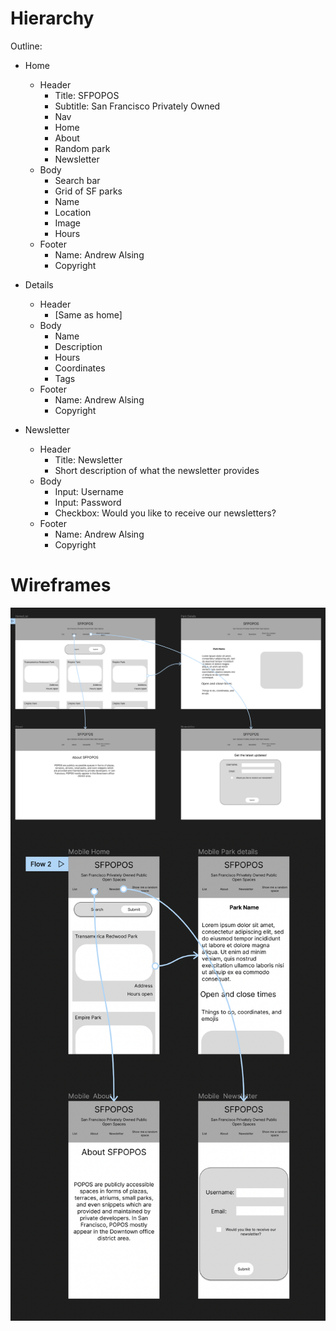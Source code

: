 # Hierarchy

Outline:
- Home
    - Header
        - Title: SFPOPOS
        - Subtitle: San Francisco Privately Owned 
        - Nav
        - Home
        - About 
        - Random park
        - Newsletter
    - Body
        - Search bar
        - Grid of SF parks
        - Name
        - Location
        - Image
        - Hours
    - Footer
        - Name: Andrew Alsing
        - Copyright

- Details
    - Header
        - [Same as home]
    - Body
        - Name
        - Description
        - Hours
        - Coordinates
        - Tags
    - Footer
        - Name: Andrew Alsing
        - Copyright

- Newsletter
    - Header
        - Title: Newsletter
        - Short description of what the newsletter provides
    - Body
        - Input: Username
        - Input: Password
        - Checkbox: Would you like to receive our newsletters?
    - Footer
        - Name: Andrew Alsing
        - Copyright

# Wireframes
<img src="https://github.com/Andrew32A/ACS-2330-wireframes/blob/main/images/desktop.png" align="center">
<img src="https://github.com/Andrew32A/ACS-2330-wireframes/blob/main/images/mobile.png" align="center">
